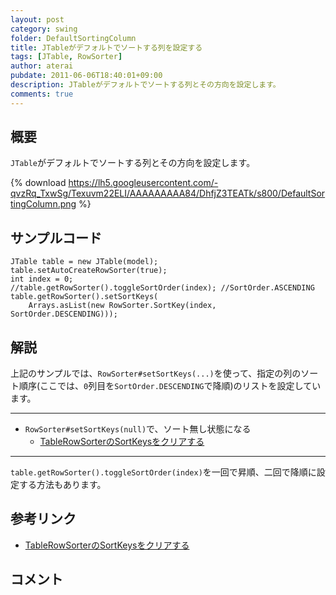 ```yaml
---
layout: post
category: swing
folder: DefaultSortingColumn
title: JTableがデフォルトでソートする列を設定する
tags: [JTable, RowSorter]
author: aterai
pubdate: 2011-06-06T18:40:01+09:00
description: JTableがデフォルトでソートする列とその方向を設定します。
comments: true
---
```

## 概要
`JTable`がデフォルトでソートする列とその方向を設定します。

{% download https://lh5.googleusercontent.com/-qvzRq_TxwSg/Texuvm22ELI/AAAAAAAAA84/DhfjZ3TEATk/s800/DefaultSortingColumn.png %}

## サンプルコード
<pre class="prettyprint"><code>JTable table = new JTable(model);
table.setAutoCreateRowSorter(true);
int index = 0;
//table.getRowSorter().toggleSortOrder(index); //SortOrder.ASCENDING
table.getRowSorter().setSortKeys(
    Arrays.asList(new RowSorter.SortKey(index, SortOrder.DESCENDING)));
</code></pre>

## 解説
上記のサンプルでは、`RowSorter#setSortKeys(...)`を使って、指定の列のソート順序(ここでは、`0`列目を`SortOrder.DESCENDING`で降順)のリストを設定しています。

- - - -
- `RowSorter#setSortKeys(null)`で、ソート無し状態になる
    - [TableRowSorterのSortKeysをクリアする](http://terai.xrea.jp/Swing/ClearSortingState.html)

<!-- dummy comment line for breaking list -->

- - - -
`table.getRowSorter().toggleSortOrder(index)`を一回で昇順、二回で降順に設定する方法もあります。

## 参考リンク
- [TableRowSorterのSortKeysをクリアする](http://terai.xrea.jp/Swing/ClearSortingState.html)

<!-- dummy comment line for breaking list -->

## コメント
